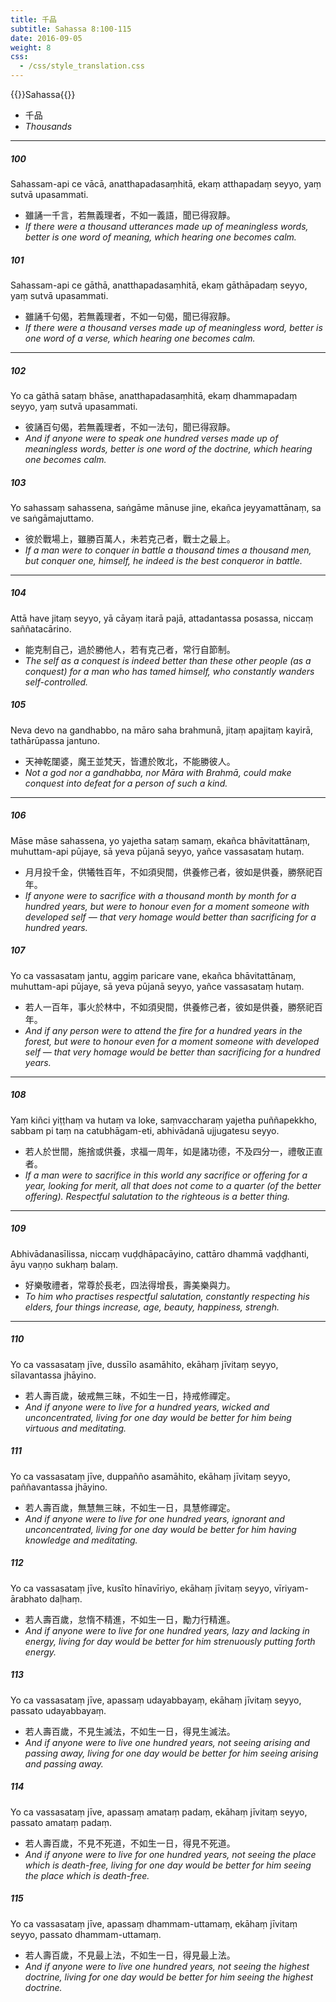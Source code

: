 ```yaml
---
title: 千品
subtitle: Sahassa 8:100-115
date: 2016-09-05
weight: 8
css:
  - /css/style_translation.css
---
```


{{<subtitle>}}Sahassa{{</subtitle>}}

- 千品
- *Thousands*

---

##### 100

Sahassam-api ce vācā, anatthapadasaṃhitā, ekaṃ atthapadaṃ seyyo, yaṃ sutvā upasammati.

- 雖誦一千言，若無義理者，不如一義語，聞已得寂靜。
- *If there were a thousand utterances made up of meaningless words, better is one word of meaning, which hearing one becomes calm.*

##### 101

Sahassam-api ce gāthā, anatthapadasaṃhitā, ekaṃ gāthāpadaṃ seyyo, yaṃ sutvā upasammati.

- 雖誦千句偈，若無義理者，不如一句偈，聞已得寂靜。
- *If there were a thousand verses made up of meaningless word, better is one word of a verse, which hearing one becomes calm.*

---

##### 102

Yo ca gāthā sataṃ bhāse, anatthapadasaṃhitā, ekaṃ dhammapadaṃ seyyo, yaṃ sutvā upasammati.

- 彼誦百句偈，若無義理者，不如一法句，聞已得寂靜。
- *And if anyone were to speak one hundred verses made up of meaningless words, better is one word of the doctrine, which hearing one becomes calm.*

##### 103

Yo sahassaṃ sahassena, saṅgāme mānuse jine, ekañca jeyyamattānaṃ, sa ve saṅgāmajuttamo.

- 彼於戰場上，雖勝百萬人，未若克己者，戰士之最上。
- *If a man were to conquer in battle a thousand times a thousand men, but conquer one, himself, he indeed is the best conqueror in battle.*

---

##### 104

Attā have jitaṃ seyyo, yā cāyaṃ itarā pajā, attadantassa posassa, niccaṃ saññatacārino.

- 能克制自己，過於勝他人，若有克己者，常行自節制。
- *The self as a conquest is indeed better than these other people (as a conquest) for a man who has tamed himself, who constantly wanders self-controlled.*

##### 105

Neva devo na gandhabbo, na māro saha brahmunā, jitaṃ apajitaṃ kayirā, tathārūpassa jantuno.

- 天神乾闥婆，魔王並梵天，皆遭於敗北，不能勝彼人。
- *Not a god nor a gandhabba, nor Māra with Brahmā, could make conquest into defeat for a person of such a kind.*

---

##### 106

Māse māse sahassena, yo yajetha sataṃ samaṃ, ekañca bhāvitattānaṃ, muhuttam-api pūjaye, sā yeva pūjanā seyyo, yañce vassasataṃ hutaṃ.

- 月月投千金，供犧牲百年，不如須臾間，供養修己者，彼如是供養，勝祭祀百年。
- *If anyone were to sacrifice with a thousand month by month for a hundred years, but were to honour even for a moment someone with developed self — that very homage would better than sacrificing for a hundred years.*

##### 107

Yo ca vassasataṃ jantu, aggiṃ paricare vane, ekañca bhāvitattānaṃ, muhuttam-api pūjaye, sā yeva pūjanā seyyo, yañce vassasataṃ hutaṃ.

- 若人一百年，事火於林中，不如須臾間，供養修己者，彼如是供養，勝祭祀百年。
- *And if any person were to attend the fire for a hundred years in the forest, but were to honour even for a moment someone with developed self — that very homage would be better than sacrificing for a hundred years.*

---

##### 108

Yaṃ kiñci yiṭṭhaṃ va hutaṃ va loke, saṃvaccharaṃ yajetha puññapekkho, sabbam pi taṃ na catubhāgam-eti, abhivādanā ujjugatesu seyyo.

- 若人於世間，施捨或供養，求福一周年，如是諸功德，不及四分一，禮敬正直者。
- *If a man were to sacrifice in this world any sacrifice or offering for a year, looking for merit, all that does not come to a quarter (of the better offering). Respectful salutation to the righteous is a better thing.*

---

##### 109

Abhivādanasīlissa, niccaṃ vuḍḍhāpacāyino, cattāro dhammā vaḍḍhanti, āyu vaṇṇo sukhaṃ balaṃ.

- 好樂敬禮者，常尊於長老，四法得增長，壽美樂與力。
- *To him who practises respectful salutation, constantly respecting his elders, four things increase, age, beauty, happiness, strengh.*

---

##### 110

Yo ca vassasataṃ jīve, dussīlo asamāhito, ekāhaṃ jīvitaṃ seyyo, sīlavantassa jhāyino.

- 若人壽百歲，破戒無三昧，不如生一日，持戒修禪定。
- *And if anyone were to live for a hundred years, wicked and unconcentrated, living for one day would be better for him being virtuous and meditating.*

##### 111

Yo ca vassasataṃ jīve, duppañño asamāhito, ekāhaṃ jīvitaṃ seyyo, paññavantassa jhāyino.

- 若人壽百歲，無慧無三昧，不如生一日，具慧修禪定。
- *And if anyone were to live for one hundred years, ignorant and unconcentrated, living for one day would be better for him having knowledge and meditating.*

##### 112

Yo ca vassasataṃ jīve, kusīto hīnavīriyo, ekāhaṃ jīvitaṃ seyyo, vīriyam-ārabhato daḷhaṃ.

- 若人壽百歲，怠惰不精進，不如生一日，勵力行精進。
- *And if anyone were to live for one hundred years, lazy and lacking in energy, living for day would be better for him strenuously putting forth energy.*

##### 113

Yo ca vassasataṃ jīve, apassaṃ udayabbayaṃ, ekāhaṃ jīvitaṃ seyyo, passato udayabbayaṃ.

- 若人壽百歲，不見生滅法，不如生一日，得見生滅法。
- *And if anyone were to live one hundred years, not seeing arising and passing away, living for one day would be better for him seeing arising and passing away.*

##### 114

Yo ca vassasataṃ jīve, apassaṃ amataṃ padaṃ, ekāhaṃ jīvitaṃ seyyo, passato amataṃ padaṃ.

- 若人壽百歲，不見不死道，不如生一日，得見不死道。
- *And if anyone were to live for one hundred years, not seeing the place which is death-free, living for one day would be better for him seeing the place which is death-free.*

##### 115

Yo ca vassasataṃ jīve, apassaṃ dhammam-uttamaṃ, ekāhaṃ jīvitaṃ seyyo, passato dhammam-uttamaṃ.

- 若人壽百歲，不見最上法，不如生一日，得見最上法。
- *And if anyone were to live one hundred years, not seeing the highest doctrine, living for one day would be better for him seeing the highest doctrine.*
